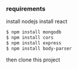 <h3>requirements</h3>

install nodejs
install react

```bash
$ npm install mongodb
$ npm install cors
$ npm install express
$ npm install body-parser
```

then clone this project

